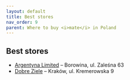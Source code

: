 ```yaml
---
layout: default
title: Best stores
nav_order: 9
parent: Where to buy <i>mate</i> in Poland
---
```


## Best stores

* [Argentyna Limited](https://argentynalimited.pl/) – Borowina, ul. Zaleśna 63
* [Dobre Ziele](https://dobreziele.pl/) – Kraków, ul. Kremerowska 9
  